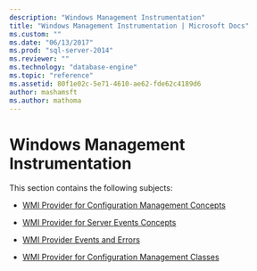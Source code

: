 ```yaml
---
description: "Windows Management Instrumentation"
title: "Windows Management Instrumentation | Microsoft Docs"
ms.custom: ""
ms.date: "06/13/2017"
ms.prod: "sql-server-2014"
ms.reviewer: ""
ms.technology: "database-engine"
ms.topic: "reference"
ms.assetid: 80f1e02c-5e71-4610-ae62-fde62c4189d6
author: mashamsft
ms.author: mathoma
---
```

# Windows Management Instrumentation
  This section contains the following subjects:  
  
-   [WMI Provider for Configuration Management Concepts](../../relational-databases/wmi-provider-configuration/wmi-provider-for-configuration-management.md)  
  
-   [WMI Provider for Server Events Concepts](../../relational-databases/wmi-provider-server-events/wmi-provider-for-server-events-concepts.md)  
  
-   [WMI Provider Events and Errors](../../relational-databases/native-client-ole-db-errors/errors.md)  
  
-   [WMI Provider for Configuration Management Classes](../../relational-databases/wmi-provider-configuration-classes/wmi-provider-for-configuration-management-classes.md)  
  
  
